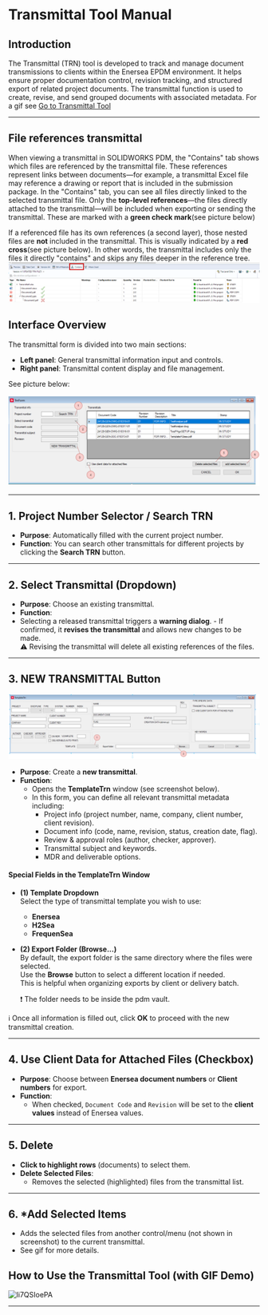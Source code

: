 # Transmittal Tool Manual

## Introduction

The Transmittal (TRN) tool is developed to track and manage document transmissions to clients within the Enersea EPDM environment. It helps ensure proper documentation control, revision tracking, and structured export of related project documents. The transmittal function is used to create, revise, and send grouped documents with associated metadata. For a gif see [Go to Transmittal Tool](#how-to-use-the-transmittal-tool-with-gif-demo)

---

## File references transmittal

When viewing a transmittal in SOLIDWORKS PDM, the "Contains" tab shows which files are referenced by the transmittal file. These references represent links between documents—for example, a transmittal Excel file may reference a drawing or report that is included in the submission package. In the "Contains" tab, you can see all files directly linked to the selected transmittal file. Only the **top-level references**—the files directly attached to the transmittal—will be included when exporting or sending the transmittal. These are marked with a **green check mark**(see picture below)

If a referenced file has its own references (a second layer), those nested files are **not** included in the transmittal. This is visually indicated by a **red cross**(see picture below). In other words, the transmittal includes only the files it directly "contains" and skips any files deeper in the reference tree.
![ContainsTab](/Resources/Containstab.png)

## Interface Overview

The transmittal form is divided into two main sections:

- **Left panel**: General transmittal information input and controls.
- **Right panel**: Transmittal content display and file management.

See picture below:

![TemplateTRNForm](/Resources/TRNForm.png)

---

## 1. **Project Number Selector / Search TRN**

- **Purpose**: Automatically filled with the current project number.
- **Function**: You can search other transmittals for different projects by clicking the **Search TRN** button.

---

## 2. **Select Transmittal (Dropdown)**

- **Purpose**: Choose an existing transmittal.
- **Function**:
- Selecting a released transmittal triggers a **warning dialog**. - If confirmed, it **revises the transmittal** and allows new changes to be made.  
  ⚠️ Revising the transmittal will delete all existing references of the files.

---

## 3. **NEW TRANSMITTAL Button**

![TemplateTRNForm](/Resources/TemplateTRNForm.png)

- **Purpose**: Create a **new transmittal**.
- **Function**:
  - Opens the **TemplateTrn** window (see screenshot below).
  - In this form, you can define all relevant transmittal metadata including:
    - Project info (project number, name, company, client number, client revision).
    - Document info (code, name, revision, status, creation date, flag).
    - Review & approval roles (author, checker, approver).
    - Transmittal subject and keywords.
    - MDR and deliverable options.

#### Special Fields in the TemplateTrn Window

- **(1) Template Dropdown**  
  Select the type of transmittal template you wish to use:

  - **Enersea**
  - **H2Sea**
  - **FrequenSea**

- **(2) Export Folder (Browse...)**  
  By default, the export folder is the same directory where the files were selected.  
  Use the **Browse** button to select a different location if needed.  
  This is helpful when organizing exports by client or delivery batch.

  ❗ The folder needs to be inside the pdm vault.

ℹ️ Once all information is filled out, click **OK** to proceed with the new transmittal creation.

---

## 4. **Use Client Data for Attached Files (Checkbox)**

- **Purpose**: Choose between **Enersea document numbers** or **Client numbers** for export.
- **Function**:
  - When checked, `Document Code` and `Revision` will be set to the **client values** instead of Enersea values.

---

## 5. **Delete**

- **Click to highlight rows** (documents) to select them.
- **Delete Selected Files**:
  - Removes the selected (highlighted) files from the transmittal list.

---

## 6. **\*Add Selected Items**

- Adds the selected files from another control/menu (not shown in screenshot) to the current transmittal.
- See gif for more details.

## How to Use the Transmittal Tool (with GIF Demo)

![Ii7QSIoePA](https://github.com/user-attachments/assets/017b2619-ff0e-4ae2-96a6-222ac1ca9802)

---
